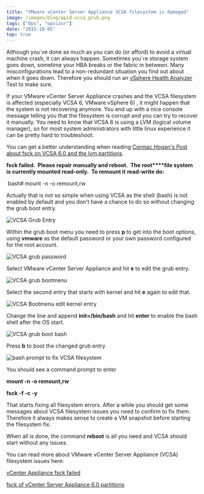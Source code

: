 ```yaml
---
title: "VMware vCenter Server Appliance VCSA filesystem is damaged"
image: /images/blog/wpid-vcsa_grub.png
tags: ["Ops", "opvizor"]
date: "2015-10-05"
top: true
---
```


Although you´ve done as much as you can do (or afford) to avoid a virtual machine crash, it can always happen. Sometimes you´re storage system goes down, sometime your HBA breaks or the fabric in between. Many misconfigurations lead to a non-redundant situation you find out about when it goes down. Therefore you should run an [vSphere Health Analyzer](http://try.opvizor.com/health-analyzer/ "vSphere Health Analyzer") Test to make sure.

If your VMware vCenter Server Appliance crashes and the VCSA filesystem is affected (especially VCSA 6, VMware vSphere 6) , it might happen that the system is not recovering anymore. You end up with a nice console message telling you that the filesystem is corrupt and you can try to recover it manually. You need to know that VCSA 6 is using a LVM (logical volume manager), so for most system administrators with little linux experience it can be pretty hard to troubleshoot.

You can get a better understanding when reading [Cormac Hogan's Post about fsck on VCSA 6.0 and the lvm partitions](http://cormachogan.com/2015/06/03/fsck-of-vcenter-server-appliance-6-0-partitions/ "Cormac Hogan's Post about fsck on VCSA 6.0 and the lvm partitions").

**fsck failed.  Please repair manually and reboot.  The root****file system is currently mounted read-only.  To remount it** **read-write do:**

 bash# mount -n -o remount,rw 

Actually that is not so simple when using VCSA as the shell (bash) is not enabled by default and you don't have a chance to do so without changing the grub boot entry.

![VCSA Grub Entry](/images/blog/wpid-vcsa_grub.png)

Within the grub boot menu you need to press **p** to get into the boot options, using **vmware** as the default password or your own password configured for the root account.

![VCSA grub password](/images/blog/wpid-grub_pw.png)

Select VMware vCenter Server Appliance and hit **e** to edit the grub entry.

![VCSA grub bootmenu](/images/blog/wpid-grub_bootmenu.png)

Select the second entry that starts with kernel and hit **e** again to edit that.

![VCSA Bootmenu edit kernel entry](/images/blog/wpid-grub_bootmenu_edit.png)

Change the line and append **init=/bin/bash** and hit **enter** to enable the bash shell after the OS start.

![VCSA grub boot bash](/images/blog/wpid-grub_enable_bash.png)

Press **b** to boot the changed grub entry

![bash prompt to fix VCSA filesystem](/images/blog/wpid-shell-vcsa.png)

You should see a command prompt to enter 

**mount -n -o remount,rw**

**fsck -f -c -y**

That starts fixing all filesystem errors. After a while you should get some messages about VCSA filesystem issues you need to confirm to fix them. Therefore it always makes sense to create a VM snapshot before starting the filesystem fix.

When all is done, the command **reboot** is all you need and VCSA should start without any issues.

You can read more about VMware vCenter Server Appliance (VCSA) filesystem issues here:

[vCenter Appliance fsck failed](http://www.virtualizationteam.com/server-virtualization/vcenter-appliance-fsck-failed.html "vCenter Appliance fsck failed ") 

[fsck of vCenter Server Appliance 6.0 partitions](http://cormachogan.com/2015/06/03/fsck-of-vcenter-server-appliance-6-0-partitions/ "fsck of vCenter Server Appliance 6.0 partitions")
